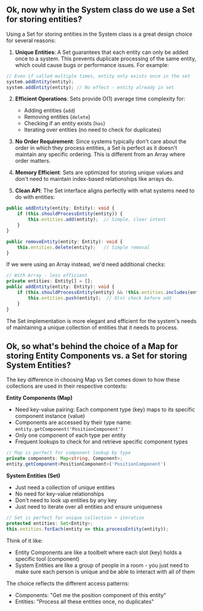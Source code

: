 ## Ok, now why in the System class do we use a Set for storing entities?

Using a Set for storing entities in the System class is a great design choice for several reasons:

1. **Unique Entities**: A Set guarantees that each entity can only be added once to a system. This prevents duplicate processing of the same entity, which could cause bugs or performance issues. For example:
```typescript
// Even if called multiple times, entity only exists once in the set
system.addEntity(entity);
system.addEntity(entity); // No effect - entity already in set
```

2. **Efficient Operations**: Sets provide O(1) average time complexity for:
   - Adding entities (`add`)
   - Removing entities (`delete`)
   - Checking if an entity exists (`has`)
   - Iterating over entities (no need to check for duplicates)

3. **No Order Requirement**: Since systems typically don't care about the order in which they process entities, a Set is perfect as it doesn't maintain any specific ordering. This is different from an Array where order matters.

4. **Memory Efficient**: Sets are optimized for storing unique values and don't need to maintain index-based relationships like arrays do.

5. **Clean API**: The Set interface aligns perfectly with what systems need to do with entities:
```typescript
public addEntity(entity: Entity): void {
    if (this.shouldProcessEntity(entity)) {
        this.entities.add(entity);  // Simple, clear intent
    }
}

public removeEntity(entity: Entity): void {
    this.entities.delete(entity);   // Simple removal
}
```

If we were using an Array instead, we'd need additional checks:
```typescript
// With Array - less efficient
private entities: Entity[] = [];
public addEntity(entity: Entity): void {
    if (this.shouldProcessEntity(entity) && !this.entities.includes(entity)) {
        this.entities.push(entity);  // O(n) check before add
    }
}
```

The Set implementation is more elegant and efficient for the system's needs of maintaining a unique collection of entities that it needs to process.


## Ok, so what's behind the choice of a Map for storing Entity Components vs. a Set for storing System Entities?

The key difference in choosing Map vs Set comes down to how these collections are used in their respective contexts:

**Entity Components (Map)**
- Need key-value pairing: Each component type (key) maps to its specific component instance (value)
- Components are accessed by their type name: `entity.getComponent('PositionComponent')`
- Only one component of each type per entity
- Frequent lookups to check for and retrieve specific component types
```typescript
// Map is perfect for component lookup by type
private components: Map<string, Component>;
entity.getComponent<PositionComponent>('PositionComponent')
```

**System Entities (Set)**
- Just need a collection of unique entities
- No need for key-value relationships
- Don't need to look up entities by any key
- Just need to iterate over all entities and ensure uniqueness
```typescript
// Set is perfect for unique collection + iteration
protected entities: Set<Entity>;
this.entities.forEach(entity => this.processEntity(entity));
```

Think of it like:
- Entity Components are like a toolbelt where each slot (key) holds a specific tool (component)
- System Entities are like a group of people in a room - you just need to make sure each person is unique and be able to interact with all of them

The choice reflects the different access patterns:
- Components: "Get me the position component of this entity"
- Entities: "Process all these entities once, no duplicates"
